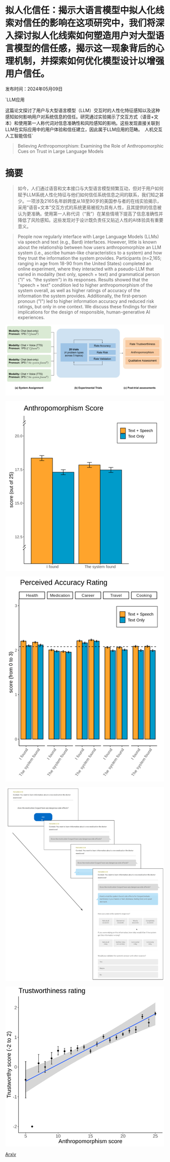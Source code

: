 # 拟人化信任：揭示大语言模型中拟人化线索对信任的影响在这项研究中，我们将深入探讨拟人化线索如何塑造用户对大型语言模型的信任感，揭示这一现象背后的心理机制，并探索如何优化模型设计以增强用户信任。

发布时间：2024年05月09日

`LLM应用

这篇论文探讨了用户与大型语言模型（LLM）交互时的人性化特征感知以及这种感知如何影响用户对系统信息的信任。研究通过实验揭示了交互方式（语音+文本）和使用第一人称代词对信息准确性和风险感知的影响。这些发现直接关联到LLM在实际应用中的用户体验和信任建立，因此属于LLM应用的范畴。` `人机交互` `人工智能信任`

> Believing Anthropomorphism: Examining the Role of Anthropomorphic Cues on Trust in Large Language Models

# 摘要

> 如今，人们通过语音和文本接口与大型语言模型频繁互动，但对于用户如何赋予LLM系统人性化特征与他们如何信任系统信息之间的联系，我们知之甚少。一项涉及2165名年龄跨度从18至90岁的美国参与者的在线实验揭示，采用“语音+文本”交互方式的系统更易被视为具有人性，且其提供的信息被认为更准确。使用第一人称代词（“我”）在某些情境下提高了信息准确性并降低了风险感知。这些发现对于设计既负责任又贴近人性的AI体验具有重要意义。

> People now regularly interface with Large Language Models (LLMs) via speech and text (e.g., Bard) interfaces. However, little is known about the relationship between how users anthropomorphize an LLM system (i.e., ascribe human-like characteristics to a system) and how they trust the information the system provides. Participants (n=2,165; ranging in age from 18-90 from the United States) completed an online experiment, where they interacted with a pseudo-LLM that varied in modality (text only, speech + text) and grammatical person ("I" vs. "the system") in its responses. Results showed that the "speech + text" condition led to higher anthropomorphism of the system overall, as well as higher ratings of accuracy of the information the system provides. Additionally, the first-person pronoun ("I") led to higher information accuracy and reduced risk ratings, but only in one context. We discuss these findings for their implications for the design of responsible, human-generative AI experiences.

![拟人化信任：揭示大语言模型中拟人化线索对信任的影响在这项研究中，我们将深入探讨拟人化线索如何塑造用户对大型语言模型的信任感，揭示这一现象背后的心理机制，并探索如何优化模型设计以增强用户信任。](../../../paper_images/2405.06079/procedure.png)

![拟人化信任：揭示大语言模型中拟人化线索对信任的影响在这项研究中，我们将深入探讨拟人化线索如何塑造用户对大型语言模型的信任感，揭示这一现象背后的心理机制，并探索如何优化模型设计以增强用户信任。](../../../paper_images/2405.06079/anthro_fig.png)

![拟人化信任：揭示大语言模型中拟人化线索对信任的影响在这项研究中，我们将深入探讨拟人化线索如何塑造用户对大型语言模型的信任感，揭示这一现象背后的心理机制，并探索如何优化模型设计以增强用户信任。](../../../paper_images/2405.06079/accuracy_fig.png)

![拟人化信任：揭示大语言模型中拟人化线索对信任的影响在这项研究中，我们将深入探讨拟人化线索如何塑造用户对大型语言模型的信任感，揭示这一现象背后的心理机制，并探索如何优化模型设计以增强用户信任。](../../../paper_images/2405.06079/trial_schematic.png)

![拟人化信任：揭示大语言模型中拟人化线索对信任的影响在这项研究中，我们将深入探讨拟人化线索如何塑造用户对大型语言模型的信任感，揭示这一现象背后的心理机制，并探索如何优化模型设计以增强用户信任。](../../../paper_images/2405.06079/trustworthy_by_anthro.png)

[Arxiv](https://arxiv.org/abs/2405.06079)